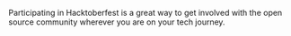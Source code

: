 Participating in Hacktoberfest is a great way to get involved with the open source community wherever you are on your tech journey.
